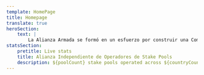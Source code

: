 ```yaml
---
template: HomePage
title: Homepage
translate: true
heroSection: 
    text: |
        La Alianza Armada se formó en un esfuerzo por construir una Comunidad sostenible, descentralizada, de bajo costo y energéticamente eficiente de Operadores de Stake Pools de la blockchain de Cardano 🌍🌿 Todos los Stake Pools de esta alianza corren sobre Raspberry Pis exclusivamente, o en otros dispositivos ARM de bajo consumo energético, teniendo un consumo medio por Pool inferior a 40 vatios💡
statsSection:
    pretitle: Live stats
    title: Alianza Independiente de Operadores de Stake Pools
    description: ${poolCount} stake pools operated across ${countryCount} different countries 🌍
---
```

